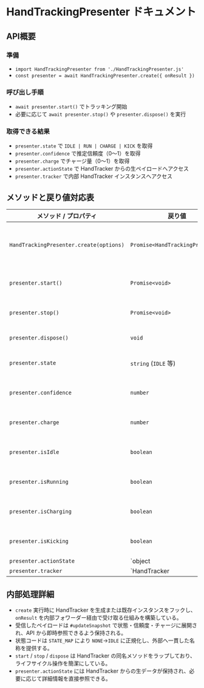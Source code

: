 # HandTrackingPresenter ドキュメント

## API概要
### 準備
- `import HandTrackingPresenter from './HandTrackingPresenter.js'`
- `const presenter = await HandTrackingPresenter.create({ onResult })`

### 呼び出し手順
- `await presenter.start()` でトラッキング開始
- 必要に応じて `await presenter.stop()` や `presenter.dispose()` を実行

### 取得できる結果
- `presenter.state` で `IDLE | RUN | CHARGE | KICK` を取得
- `presenter.confidence` で推定信頼度（0〜1）を取得
- `presenter.charge` でチャージ量（0〜1）を取得
- `presenter.actionState` で HandTracker からの生ペイロードへアクセス
- `presenter.tracker` で内部 HandTracker インスタンスへアクセス

## メソッドと戻り値対応表
| メソッド / プロパティ | 戻り値                         | 説明                                         |
|-----------------------|--------------------------------|----------------------------------------------|
| `HandTrackingPresenter.create(options)` | `Promise<HandTrackingPresenter>` | Presenter を生成するファクトリメソッド         |
| `presenter.start()`   | `Promise<void>`               | トラッキング処理を開始                       |
| `presenter.stop()`    | `Promise<void>`               | トラッキング処理を停止                       |
| `presenter.dispose()` | `void`                        | リソースを解放                                |
| `presenter.state`     | `string` (`IDLE` 等)          | 現在の正規化済み状態                          |
| `presenter.confidence`| `number`                      | 状態推定の信頼度（0〜1）                      |
| `presenter.charge`    | `number`                      | チャージ量（0〜1）                            |
| `presenter.isIdle`    | `boolean`                     | `state` が `IDLE` か判定                       |
| `presenter.isRunning` | `boolean`                     | `state` が `RUN` か判定                        |
| `presenter.isCharging`| `boolean`                     | `state` が `CHARGE` か判定                     |
| `presenter.isKicking` | `boolean`                     | `state` が `KICK` か判定                       |
| `presenter.actionState` | `object | null`             | HandTracker からの生アクションペイロード       |
| `presenter.tracker`   | `HandTracker | null`          | 内部 HandTracker インスタンスへの参照          |

## 内部処理詳細
- `create` 実行時に HandTracker を生成または既存インスタンスをフックし、`onResult` を内部フォワーダー経由で受け取る仕組みを構築している。
- 受信したペイロードは `#updateSnapshot` で状態・信頼度・チャージに展開され、API から即時参照できるよう保持される。
- 状態コードは `STATE_MAP` により `NONE`→`IDLE` に正規化し、外部へ一貫した名称を提供する。
- `start` / `stop` / `dispose` は HandTracker の同名メソッドをラップしており、ライフサイクル操作を簡潔にしている。
- `presenter.actionState` には HandTracker からの生データが保持され、必要に応じて詳細情報を直接参照できる。
